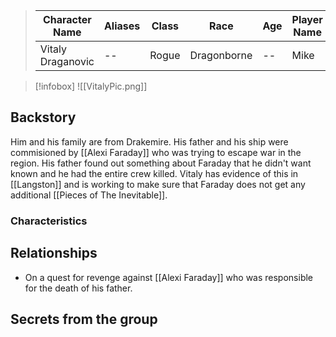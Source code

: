 
>  Character Name | Aliases | Class | Race |Age |Player Name |
>  -- | -- | -- | -- | -- |--|
> Vitaly Draganovic |--|Rogue|Dragonborne|--|Mike|

> [!infobox]
> ![[VitalyPic.png]]

## Backstory
Him and his family are from Drakemire. His father and his ship were commisioned by [[Alexi Faraday]] who was trying to escape war in the region. His father found out something about Faraday that he didn't want known and he had the entire crew killed. Vitaly has evidence of this in [[Langston]] and is working to make sure that Faraday does not get any additional [[Pieces of The Inevitable]].

### Characteristics

## Relationships
- On a quest for revenge against [[Alexi Faraday]] who was responsible for the death of his father.

## Secrets from the group
